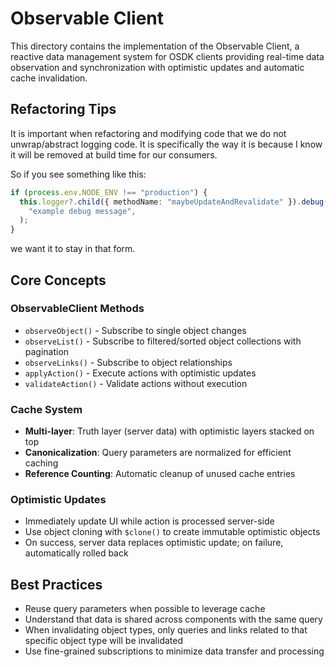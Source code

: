 # Observable Client

This directory contains the implementation of the Observable Client, a reactive data management system for OSDK clients providing real-time data observation and synchronization with optimistic updates and automatic cache invalidation.

## Refactoring Tips

It is important when refactoring and modifying code that we do not unwrap/abstract logging code. It is specifically the way it is because I know it will be removed at build time for our consumers.

So if you see something like this:

```ts
if (process.env.NODE_ENV !== "production") {
  this.logger?.child({ methodName: "maybeUpdateAndRevalidate" }).debug(
    "example debug message",
  );
}
```

we want it to stay in that form.

## Core Concepts

### ObservableClient Methods
- `observeObject()` - Subscribe to single object changes
- `observeList()` - Subscribe to filtered/sorted object collections with pagination
- `observeLinks()` - Subscribe to object relationships
- `applyAction()` - Execute actions with optimistic updates
- `validateAction()` - Validate actions without execution

### Cache System
- **Multi-layer**: Truth layer (server data) with optimistic layers stacked on top
- **Canonicalization**: Query parameters are normalized for efficient caching
- **Reference Counting**: Automatic cleanup of unused cache entries

### Optimistic Updates
- Immediately update UI while action is processed server-side
- Use object cloning with `$clone()` to create immutable optimistic objects
- On success, server data replaces optimistic update; on failure, automatically rolled back

## Best Practices
- Reuse query parameters when possible to leverage cache
- Understand that data is shared across components with the same query
- When invalidating object types, only queries and links related to that specific object type will be invalidated
- Use fine-grained subscriptions to minimize data transfer and processing